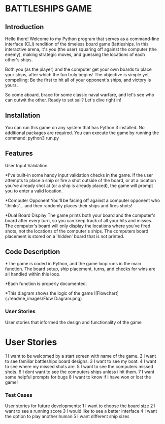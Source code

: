# BATTLESHIPS GAME



## Introduction

Hello there! Welcome to my Python program that serves as a command-line interface (CLI) rendition of the timeless board game Battleships. In this interactive arena, it's you (the user) squaring off against the computer (the enemy), making strategic moves, and guessing the locations of each other's ships.

Both you (as the player) and the computer get your own boards to place your ships, after which the fun truly begins! The objective is simple yet compelling: Be the first to hit all of your opponent's ships, and victory is yours.

So come aboard, brace for some classic naval warfare, and let's see who can outwit the other. Ready to set sail? Let's dive right in!


## Installation

You can run this game on any system that has Python 3 installed. No additional packages are required. You can execute the game by running the command:
python3 run.py

## Features

User Input Validation

*I've built-in some handy input validation checks in the game. 
If the user attempts to place a ship or fire a shot outside of the board, or at a location you've already shot at (or a ship is already placed), the game will prompt you to enter a valid location.

*Computer Opponent
You'll be facing off against a computer opponent who 'thinks'... and then randomly places their ships and fires shots!

*Dual Board Display
The game prints both your board and the computer's board after every turn, so you can keep track of all your hits and misses. The computer's board will only display the locations where you've fired shots, not the locations of the computer's ships. The computers board placement is stored on a 'hidden' board that is not printed. 

## Code Description

*The game is coded in Python, and the game loop runs in the main function. The board setup, ship placement, turns, and checks for wins are all handled within this loop.

*Each function is properly documented.

*This diagram shows the logic of the game
![Flowchart](./readme_images/Flow Diagram.png)


### User Stories

User stories that informed the design and functionality of the game

# 	User Stories
1 	I want to be welcomed by a start screen with name of the game.
2 	I want to see familiar battleships board designs.
3 	I want to see my boat.
4 	I want to see where my missed shots are. 
5 	I want to see the computers missed shots.
6 	I dont want to see the computers ships unless i hit them.
7 	I want some helpful prompts for bugs
8 	I want to know if i have won or lost the game!

### Test Cases


User stories for future developments:
1 	I want to choose the board size
2 	I want to see a running score
3 	I would like to see a better interface
4 	I want the option to play another human
5   I want different ship sizes